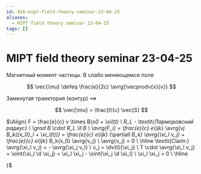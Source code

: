 ```yaml
---
id: 916-mipt-field-theory-seminar-23-04-25
aliases:
  - MIPT field theory seminar 23-04-25
tags: []
---
```


# MIPT field theory seminar 23-04-25

Магнитный момент частицы.
В слабо меняющемся поле

$$
\vec{\mu} \defeq \frac{e}{2c} \avrg{\vecprodv{x}{v}}
$$

Замкнутая траектория (контур) $\implies$

$$
\vec{\mu} = \frac{I}{c} \vec{S}
$$

$\Align{
F = \frac{e}{c} v \times B(x*0 + \xi(t)) \\
R_L - \textit{Ларморовский радиус} \\
\grad B \cdot R_L \ll B \\
\avrg{F_i} = \frac{e}{c} e*{ijk} \avrg{v*j B_k({x_0}\_l + \xi_l(t))} =
\frac{e}{c} e*{ijk} (\partial*l B_k) \avrg{\xi_l v_j} +
\frac{e}{c} e*{ijk} B_k(x_0) \avrg{v_j} \\
\avrg{v_j} = 0 \\
\hline
\textit{Claim:} \avrg{\xi_l v_j} = - \avrg{\xi_j v_l} \\
v_j = \dv{t}{\xi_j} \\
T \cdot \avrg{\xi_l v_j} = \oint{\xi_l \d \xi_j} = \xi_l \xi_j - \oint{\xi_j \d \xi_l} \\
\xi_l \xi_j = 0 \\
\hline

}$

